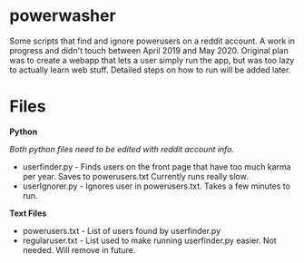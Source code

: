 # powerwasher

Some scripts that find and ignore powerusers on a reddit account. A work in progress and didn't touch between April 2019 and May 2020. Original plan was to create a webapp that lets a user simply run the app, but was too lazy to actually learn web stuff. Detailed steps on how to run will be added later. 


# Files
**Python**

*Both python files need to be edited with reddit account info.* 
* userfinder.py - Finds users on the front page that have too much karma per year. Saves to powerusers.txt Currently runs really slow. 
* userIgnorer.py - Ignores user in powerusers.txt. Takes a few minutes to run. 

**Text Files**
* powerusers.txt - List of users found by userfinder.py
* regularuser.txt - List used to make running userfinder.py easier. Not needed. Will remove in future. 
